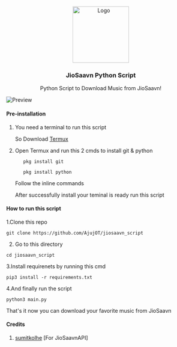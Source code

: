 <br />
<p align="center">
  <a href="https://github.com/AjujOT/jiosaavn_script">
    <img src="https://github.com/AjujOT/jiosaavn_script/blob/main/logo/JIoSavan%20logo.png" alt="Logo" width="150" height="150">
  </a>

  <h3 align="center">JioSaavn Python Script</h3>

  <p align="center">
    Python Script to Download Music from JioSaavn!
    <br />

![Preview](https://user-images.githubusercontent.com/48028932/119275420-98084e80-bc32-11eb-8e5a-59516c35d93c.PNG)

#### Pre-installation

1. You need a terminal to run this script

   So Download [Termux](https://play.google.com/store/apps/details?id=com.termux)

2. Open Termux and run this 2 cmds to install git & python

   ```
      pkg install git
   ```

   ```
      pkg install python
   ```

   Follow the inline commands

   After successfully install your teminal is ready run this script

#### How to run this script

1.Clone this repo

```
git clone https://github.com/AjujOT/jiosaavn_script
```

2.  Go to this directory

```
cd jiosaavn_script
```

3.Install requirenets by running this cmd

```
pip3 install -r requirements.txt
```

4.And finally run the script

```
python3 main.py
```

That's it now you can download your favorite music from JioSaavn

#### Credits

1. [sumitkolhe](https://github.com/sumitkolhe) [For JioSaavnAPI]
